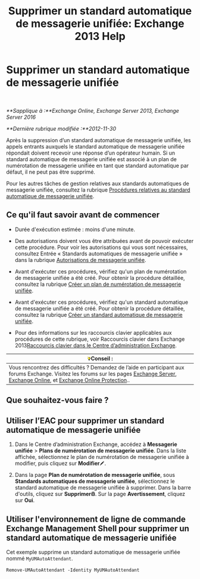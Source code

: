 ﻿---
title: 'Supprimer un standard automatique de messagerie unifiée: Exchange 2013 Help'
TOCTitle: Supprimer un standard automatique de messagerie unifiée
ms:assetid: 92846bbc-e6b9-45fc-8702-ef5c92eeb08f
ms:mtpsurl: https://technet.microsoft.com/fr-fr/library/Bb123780(v=EXCHG.150)
ms:contentKeyID: 50478706
ms.date: 05/23/2018
mtps_version: v=EXCHG.150
ms.translationtype: MT
---

# Supprimer un standard automatique de messagerie unifiée

 

_**Sapplique à :**Exchange Online, Exchange Server 2013, Exchange Server 2016_

_**Dernière rubrique modifiée :**2012-11-30_

Après la suppression d’un standard automatique de messagerie unifiée, les appels entrants auxquels le standard automatique de messagerie unifiée répondait doivent recevoir une réponse d’un opérateur humain. Si un standard automatique de messagerie unifiée est associé à un plan de numérotation de messagerie unifiée en tant que standard automatique par défaut, il ne peut pas être supprimé.

Pour les autres tâches de gestion relatives aux standards automatiques de messagerie unifiée, consultez la rubrique [Procédures relatives au standard automatique de messagerie unifiée](um-auto-attendant-procedures-exchange-2013-help.md).

## Ce qu'il faut savoir avant de commencer

  - Durée d'exécution estimée : moins d'une minute.

  - Des autorisations doivent vous être attribuées avant de pouvoir exécuter cette procédure. Pour voir les autorisations qui vous sont nécessaires, consultez Entrée « Standards automatiques de messagerie unifiée » dans la rubrique [Autorisations de messagerie unifiée](unified-messaging-permissions-exchange-2013-help.md).

  - Avant d'exécuter ces procédures, vérifiez qu'un plan de numérotation de messagerie unifiée a été créé. Pour obtenir la procédure détaillée, consultez la rubrique [Créer un plan de numérotation de messagerie unifiée](create-a-um-dial-plan-exchange-2013-help.md).

  - Avant d'exécuter ces procédures, vérifiez qu'un standard automatique de messagerie unifiée a été créé. Pour obtenir la procédure détaillée, consultez la rubrique [Créer un standard automatique de messagerie unifiée](create-a-um-auto-attendant-exchange-2013-help.md).

  - Pour des informations sur les raccourcis clavier applicables aux procédures de cette rubrique, voir Raccourcis clavier dans Exchange 2013[Raccourcis clavier dans le Centre d’administration Exchange](keyboard-shortcuts-in-the-exchange-admin-center-exchange-online-protection-help.md).

<table>
<thead>
<tr class="header">
<th><img src="images/Bb125224.tip(EXCHG.150).gif" title="Conseil" alt="Conseil" />Conseil :</th>
</tr>
</thead>
<tbody>
<tr class="odd">
<td>Vous rencontrez des difficultés ? Demandez de l’aide en participant aux forums Exchange. Visitez les forums sur les pages <a href="https://go.microsoft.com/fwlink/p/?linkid=60612">Exchange Server</a>, <a href="https://go.microsoft.com/fwlink/p/?linkid=267542">Exchange Online</a>, et <a href="https://go.microsoft.com/fwlink/p/?linkid=285351">Exchange Online Protection</a>..</td>
</tr>
</tbody>
</table>


## Que souhaitez-vous faire ?

## Utiliser l’EAC pour supprimer un standard automatique de messagerie unifiée

1.  Dans le Centre d’administration Exchange, accédez à **Messagerie unifiée** \> **Plans de numérotation de messagerie unifiée**. Dans la liste affichée, sélectionnez le plan de numérotation de messagerie unifiée à modifier, puis cliquez sur **Modifier**![Icône Modifier](images/Bb124582.6f53ccb2-1f13-4c02-bea0-30690e6ea71d(EXCHG.150).gif "Icône Modifier").

2.  Dans la page **Plan de numérotation de messagerie unifiée**, sous **Standards automatiques de messagerie unifiée**, sélectionnez le standard automatique de messagerie unifiée à supprimer. Dans la barre d'outils, cliquez sur **Supprimer**![Icône Supprimer](images/Dd979797.14f639f6-61e8-4418-bbfb-0db14de9d2f5(EXCHG.150).gif "Icône Supprimer"). Sur la page **Avertissement**, cliquez sur **Oui**.

## Utiliser l'environnement de ligne de commande Exchange Management Shell pour supprimer un standard automatique de messagerie unifiée

Cet exemple supprime un standard automatique de messagerie unifiée nommé `MyUMAutoAttendant`.

    Remove-UMAutoAttendant -Identity MyUMAutoAttendant

